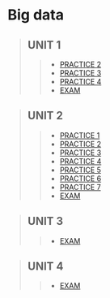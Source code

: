 # Big data

 >## UNIT 1
>> * [PRACTICE 2 ](https://github.com/uliomar87/DatosMasivos/tree/development/Practices/practice2)
>> * [PRACTICE 3 ](https://github.com/uliomar87/DatosMasivos/tree/development/Practices/practice3)
>> * [PRACTICE 4 ](https://github.com/uliomar87/DatosMasivos/tree/development/Practices/Practice4)
>> * [EXAM ](https://github.com/uliomar87/DatosMasivos/blob/development/Evaluation/examen.scala)

 >## UNIT 2
>> * [PRACTICE 1 ](https://github.com/uliomar87/DatosMasivos/blob/unit2/practices/practice1/practice1.scala)
>> * [PRACTICE 2 ](https://github.com/uliomar87/DatosMasivos/blob/unit2/practices/practice1/Practice2/DecisionTreeClassifier.scala)
>> * [PRACTICE 3 ](https://github.com/uliomar87/DatosMasivos/blob/unit2/practices/practice1/practice3/practice3.scala)
>> * [PRACTICE 4 ](https://github.com/uliomar87/DatosMasivos/blob/unit2/practices/practice1/practice4/Practice4.md)
>> * [PRACTICE 5 ](https://github.com/uliomar87/DatosMasivos/tree/unit2/practices/practice1/Practice5)
>> * [PRACTICE 6 ](https://github.com/uliomar87/DatosMasivos/blob/unit2/practices/practice1/practice6/practice6.md)
>> * [PRACTICE 7 ](https://github.com/uliomar87/DatosMasivos/tree/unit2/practices/practice1/Practice7)
>> * [EXAM ](https://github.com/uliomar87/DatosMasivos/blob/unit2/exam/exam.md)

 >## UNIT 3
>> * [EXAM ](https://github.com/uliomar87/DatosMasivos/tree/Unid_3/Evaluation)

 >## UNIT 4
>> * [EXAM ]()

